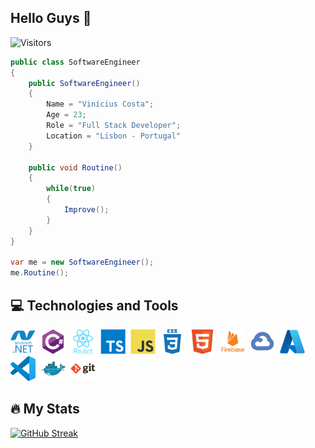 ## Hello Guys 👋  
<img src="https://komarev.com/ghpvc/?username=su1c1n1v&style=flat-square&color=blue" alt="Visitors"/>

<!--I'm Vinícius Costa, a 23-year-old Full Stack Developer with a passion for building innovative and user-centric applications. Originally from Brasília, Brazil, I am currently living and working in the vibrant city of Lisbon, Portugal.-->

```C#
public class SoftwareEngineer
{
    public SoftwareEngineer()
    {
        Name = "Vinícius Costa";
        Age = 23;
        Role = "Full Stack Developer";
        Location = "Lisbon - Portugal"
    }
    
    public void Routine()
    {
        while(true)
        {
            Improve();
        }
    }
}

var me = new SoftwareEngineer();
me.Routine();

```

## 💻 Technologies and Tools

<!-- Images https://github.com/devicons/devicon -->
<div>
  <img src="https://github.com/devicons/devicon/blob/master/icons/dot-net/dot-net-plain-wordmark.svg" title="dot-net" alt="dot-net" width="40" height="40"/>&nbsp;
  <img src="https://github.com/devicons/devicon/blob/master/icons/csharp/csharp-original.svg" title="csharp" alt="csharp" width="40" height="40"/>&nbsp;
  <img src="https://github.com/devicons/devicon/blob/master/icons/react/react-original-wordmark.svg" title="React" alt="React" width="40" height="40"/>&nbsp;
  <img src="https://github.com/devicons/devicon/blob/master/icons/typescript/typescript-plain.svg" title="typescript" alt="typescript" width="40" height="40"/>&nbsp;
  <img src="https://github.com/devicons/devicon/blob/master/icons/javascript/javascript-original.svg" title="JavaScript" alt="JavaScript" width="40" height="40"/>&nbsp;
  <img src="https://github.com/devicons/devicon/blob/master/icons/css3/css3-plain-wordmark.svg"  title="CSS3" alt="CSS" width="40" height="40"/>&nbsp;
  <img src="https://github.com/devicons/devicon/blob/master/icons/html5/html5-original.svg" title="HTML5" alt="HTML" width="40" height="40"/>&nbsp;
  <img src="https://github.com/devicons/devicon/blob/master/icons/firebase/firebase-plain-wordmark.svg" title="Firebase" alt="Firebase" width="40" height="40"/>&nbsp;
  <img src="https://github.com/devicons/devicon/blob/master/icons/googlecloud/googlecloud-plain.svg" title="googlecloud" alt="googlecloud" width="40" height="40"/>&nbsp;
  <img src="https://github.com/devicons/devicon/blob/master/icons/azure/azure-original.svg" title="azure" alt="azure" width="40" height="40"/>&nbsp;
  <img src="https://github.com/devicons/devicon/blob/master/icons/vscode/vscode-original.svg" title="vscode" alt="vscode" width="40" height="40"/>&nbsp;
  <img src="https://github.com/devicons/devicon/blob/master/icons/docker/docker-original.svg" title="docker" alt="docker" width="40" height="40"/>&nbsp;
  <img src="https://github.com/devicons/devicon/blob/master/icons/git/git-original-wordmark.svg" title="Git" **alt="Git" width="40" height="40"/>
</div>

## 🔥 My Stats

[![GitHub Streak](http://github-readme-streak-stats.herokuapp.com?user=su1c1n1v&theme=dark&background=000000)](https://git.io/streak-stats)

